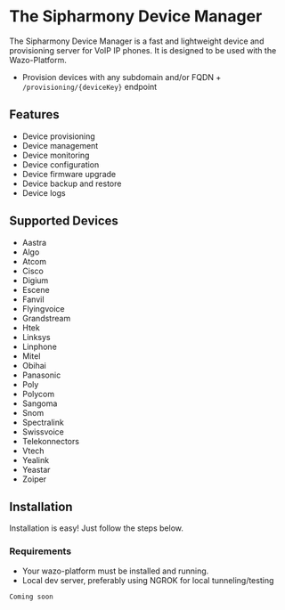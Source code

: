 # The Sipharmony Device Manager

The Sipharmony Device Manager is a fast and lightweight device and provisioning server for VoIP IP phones. It is designed to be used with the Wazo-Platform.

- Provision devices with any subdomain and/or FQDN + `/provisioning/{deviceKey}` endpoint

## Features

- Device provisioning
- Device management
- Device monitoring
- Device configuration
- Device firmware upgrade
- Device backup and restore
- Device logs

## Supported Devices

- Aastra
- Algo
- Atcom
- Cisco
- Digium
- Escene
- Fanvil
- Flyingvoice
- Grandstream
- Htek
- Linksys
- Linphone
- Mitel
- Obihai
- Panasonic
- Poly
- Polycom
- Sangoma
- Snom
- Spectralink
- Swissvoice
- Telekonnectors
- Vtech
- Yealink
- Yeastar
- Zoiper

## Installation

Installation is easy! Just follow the steps below.

### Requirements

- Your wazo-platform must be installed and running.
- Local dev server, preferably using NGROK for local tunneling/testing

```bash
Coming soon
```
